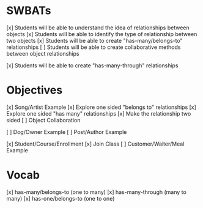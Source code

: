 # SWBATs
[x] Students will be able to understand the idea of relationships between objects
[x] Students will be able to identify the type of relationship between two objects
[x] Students will be able to create "has-many/belongs-to" relationships
[ ] Students will be able to create collaborative methods between object relationships

[x] Students will be able to create "has-many-through" relationships

# Objectives
[x] Song/Artist Example
    [x] Explore one sided "belongs to" relationships
    [x] Explore one sided "has many" relationships
    [x] Make the relationship two sided
    [ ] Object Collaboration

[ ] Dog/Owner Example
[ ] Post/Author Example

[x] Student/Course/Enrollment
    [x] Join Class
[ ] Customer/Waiter/Meal Example

# Vocab

[x] has-many/belongs-to (one to many)
[x] has-many-through (many to many)
[x] has-one/belongs-to (one to one)